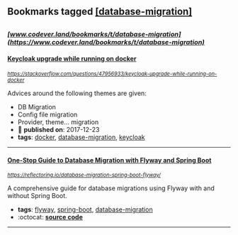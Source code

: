 ## Bookmarks tagged [[database-migration]](https://www.codever.land/search?q=[database-migration])

_<sup><sup>[www.codever.land/bookmarks/t/database-migration](https://www.codever.land/bookmarks/t/database-migration)</sup></sup>_
---
#### [Keycloak upgrade while running on docker](https://stackoverflow.com/questions/47956933/keycloak-upgrade-while-running-on-docker)
_<sup>https://stackoverflow.com/questions/47956933/keycloak-upgrade-while-running-on-docker</sup>_

Advices around the following themes are given:
* DB Migration
* Config file migration
* Provider, theme... migration
* :calendar: **published on**: 2017-12-23
* **tags**: [docker](../tagged/docker.md), [database-migration](../tagged/database-migration.md), [keycloak](../tagged/keycloak.md)
---
#### [One-Stop Guide to Database Migration with Flyway and Spring Boot](https://reflectoring.io/database-migration-spring-boot-flyway/)
_<sup>https://reflectoring.io/database-migration-spring-boot-flyway/</sup>_

A comprehensive guide for database migrations using Flyway with and without Spring Boot.
* **tags**: [flyway](../tagged/flyway.md), [spring-boot](../tagged/spring-boot.md), [database-migration](../tagged/database-migration.md)
* :octocat: **[source code](https://github.com/thombergs/code-examples/tree/master/spring-boot/data-migration/flyway)**
---
